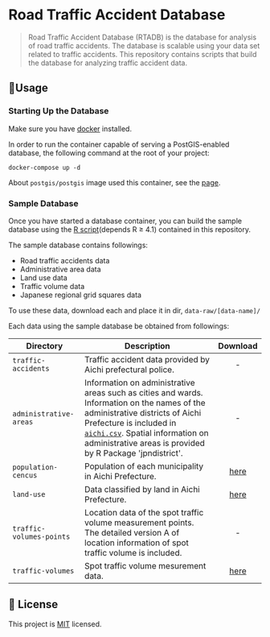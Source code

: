 # Road Traffic Accident Database

> Road Traffic Accident Database (RTADB) is the database for analysis of road traffic accidents.
> The database is scalable using your data set related to traffic accidents.
> This repository contains scripts that build the database for analyzing traffic accident data.

## 🚀Usage

### Starting Up the Database

Make sure you have [docker](https://www.docker.com/) installed.

In order to run the container capable of serving a PostGIS-enabled database, the following command at the root of your project:

    docker-compose up -d

About `postgis/postgis` image used this container, see the [page](https://github.com/postgis/docker-postgis).

### Sample Database

Once you have started a database container, you can build the sample database using the [R script](R/build-database.R)(depends R ≥ 4.1) contained in this repository.

The sample database contains followings:

- Road traffic accidents data
- Administrative area data
- Land use data
- Traffic volume data
- Japanese regional grid squares data

To use these data, download each and place it in dir, `data-raw/[data-name]/`

Each data using the sample database be obtained from followings:

| **Directory** | **Description** | **Download** |
| -- | -- |:--:|
| `traffic-accidents` | Traffic accident data provided by Aichi prefectural police. | - |
| `administrative-areas` | Information on administrative areas such as cities and wards. Information on the names of the administrative districts of Aichi Prefecture is included in [`aichi.csv`](data-raw/administrative-areas/aichi.csv). Spatial information on administrative areas is provided by R Package 'jpndistrict'. | - |
| `population-cencus` | Population of each municipality in Aichi Prefecture. | [here](https://www.e-stat.go.jp/stat-search/files?page=1&layout=datalist&toukei=00200521&tstat=000001049104&cycle=0&tclass1=000001049105&stat_infid=000032143614&tclass2val=0) |
| `land-use` | Data classified by land in Aichi Prefecture. | [here](https://nlftp.mlit.go.jp/kokjo/inspect/landclassification/land/dojyou.html) |
| `traffic-volumes-points` | Location data of the spot traffic volume measurement points. The detailed version A of location information of spot traffic volume is included. | - |
| `traffic-volumes` | Spot traffic volume mesurement data. | [here](https://www.jartic.or.jp/service/opendata/) |

## 📝 License

This project is [MIT](LICENSE) licensed.
